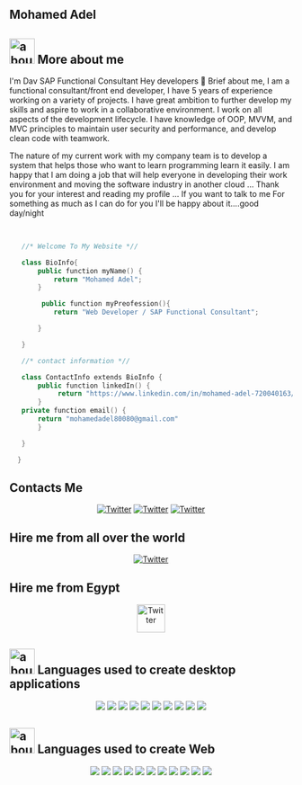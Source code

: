 ## Mohamed Adel

## <img width="45" alt="about" src="https://cdn-icons.flaticon.com/png/512/5349/premium/5349022.png?token=exp=1635493303~hmac=f0020be217ca624ca3d46a01baa3ce9b"> More about me


I'm Dav
SAP Functional Consultant
Hey developers 👋
Brief about me, I am a functional consultant/front end developer, I have 5 years of experience working on a variety of projects.
I have great ambition to further develop my skills and aspire to work in a collaborative environment. I work on all aspects of the development lifecycle.
I have knowledge of OOP, MVVM, and MVC principles to maintain user security and performance, and develop clean code with teamwork.

The nature of my current work with my company team is to develop a system that helps those who want to learn programming learn it easily. I am happy that I am doing a job that will help everyone in developing their work environment and moving the software industry in another cloud ... Thank you for your interest and reading my profile ... If you want to talk to me For something as much as I can do for you I'll be happy about it....good day/night


 ```kotlin
    
    
    //* Welcome To My Website *//

    class BioInfo{
        public function myName() {
            return "Mohamed Adel";
        }

         public function myPreofession(){
            return "Web Developer / SAP Functional Consultant";

        }

    }

    //* contact information *//

    class ContactInfo extends BioInfo {
        public function linkedIn() {
             return "https://www.linkedin.com/in/mohamed-adel-720040163/";
        }
    private function email() {
        return "mohamedadel80080@gmail.com"
        }

    }

   }
```

##  Contacts Me
<div align="center">
 <a href="https://twitter.com/Mohamed800803"><img alt="Twitter" src="https://img.shields.io/badge/Twitter-1DA1F2?style=for-the-badge&logo=twitter&logoColor=white"></a>
 <a href="https://www.linkedin.com/in/mohamed-adel-720040163/"><img alt="Twitter" src="https://img.shields.io/badge/LinkedIn-0077B5?style=for-the-badge&logo=linkedin&logoColor=white"></a>
 <a href="https://www.instagram.com/eng_mohammedadel/"><img alt="Twitter" src="https://img.shields.io/badge/Instagram-E4405F?style=for-the-badge&logo=instagram&logoColor=white"></a>

 </div>

 ##  Hire me from all over the world
<div align="center">
 <a href="https://www.freelancer.com/u/reconnect176"><img alt="Twitter" src="https://img.shields.io/badge/Freelancer-29B2FE?style=for-the-badge&logo=Freelancer&logoColor=white"></a>


 </div>

 ## Hire me from Egypt
<div align="center">
 <a href="https://nafezly.com/u/mohamedadel80080"><img width="50" height=""alt="Twitter" src="https://nafezly.com/site_images/logo-blue-wide.svg"></a>


 </div>

 

 
## <img width="45" alt="about" src="https://cdn-icons-png.flaticon.com/512/868/868786.png"> Languages used to create desktop applications
<div align="center">

<img src="https://img.shields.io/badge/c%23-%23239120.svg?style=for-the-badge&logo=c-sharp&logoColor=white">
<img src="https://img.shields.io/badge/.NET-5C2D91?style=for-the-badge&logo=.net&logoColor=white">
<img src="https://img.shields.io/badge/C-00599C?style=for-the-badge&logo=c&logoColor=white">
<img src="https://img.shields.io/badge/C%2B%2B-00599C?style=for-the-badge&logo=c%2B%2B&logoColor=white">
<img src="https://img.shields.io/badge/Python-FFD43B?style=for-the-badge&logo=python&logoColor=darkgreen">
<img src="https://img.shields.io/badge/Go-00ADD8?style=for-the-badge&logo=go&logoColor=white">
<img src="https://img.shields.io/badge/Git-F05032?style=for-the-badge&logo=git&logoColor=white">
<img src="https://img.shields.io/badge/windows%20terminal-4D4D4D?style=for-the-badge&logo=windows%20terminal&logoColor=white">

<img src="https://img.shields.io/badge/Visual%20Studio-5C2D91.svg?style=for-the-badge&logo=visual-studio&logoColor=white">
<img src="https://img.shields.io/badge/Adobe%20XD-470137?style=for-the-badge&logo=Adobe%20XD&logoColor=#FF61F6">
</div>

## <img width="45" alt="about" src="https://cdn-icons-png.flaticon.com/512/868/868786.png"> Languages used to create Web
<div align="center">

<img src="https://img.shields.io/badge/html5-%23E34F26.svg?style=for-the-badge&logo=html5&logoColor=white">

<img src="https://img.shields.io/badge/css3-%231572B6.svg?style=for-the-badge&logo=css3&logoColor=white">

<img src="https://img.shields.io/badge/javascript-%23323330.svg?style=for-the-badge&logo=javascript&logoColor=%23F7DF1E">

<img src="https://img.shields.io/badge/python-3670A0?style=for-the-badge&logo=python&logoColor=ffdd54">


<img src="https://img.shields.io/badge/.NET-5C2D91?style=for-the-badge&logo=.net&logoColor=white">


<img src="https://img.shields.io/badge/jquery-%230769AD.svg?style=for-the-badge&logo=jquery&logoColor=white">


<img src="https://img.shields.io/badge/node.js-6DA55F?style=for-the-badge&logo=node.js&logoColor=white">

<img src="https://img.shields.io/badge/rxjs-%23B7178C.svg?style=for-the-badge&logo=reactivex&logoColor=white">



<img src="https://img.shields.io/badge/vuejs-%2335495e.svg?style=for-the-badge&logo=vuedotjs&logoColor=%234FC08D">



<img src="https://img.shields.io/badge/git-%23F05033.svg?style=for-the-badge&logo=git&logoColor=white">


<img src="https://img.shields.io/badge/mysql-%2300f.svg?style=for-the-badge&logo=mysql&logoColor=white">
</div>












